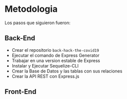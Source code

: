 # Metodologia

Los pasos que siguieron fueron:

## Back-End

- Crear el repositorio `back-hack-the-covid19`
- Ejecutar el comando de Express Generator
- Trabajar en una version estable de Express
- Instalar y Ejecutar Sequelize-CLI
- Crear la Base de Datos y las tablas con sus relaciones
- Crear la API REST con Express.js

## Front-End

